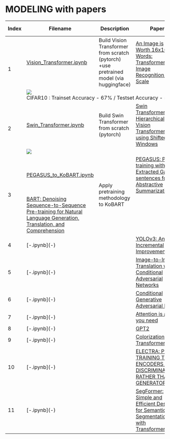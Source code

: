 # MODELING with papers

<table>
    <thead>
        <tr>
            <th>Index</th>
            <th>Filename</th>
            <th>Description</th>
            <th>Paper</th>
            <th>Related Projects</th>
        </tr>
    </thead>
    <tbody>
        <tr>
            <td rowspan=2>1</td>
            <td><a href="https://github.com/MINED30/MODELING/blob/main/Vision_Transformer.ipynb">Vision_Transformer.ipynb</a></td>
            <td>Build Vision Transformer from scratch (pytorch)<br>+use pretrained model (via huggingface)</td>
            <td><a href="https://arxiv.org/pdf/2010.11929.pdf">An Image is Worth 16x16 Words: Transformers for Image Recognition at Scale</a></td>
            <td>Denoising Images</td>
        </tr>
        <tr>
            <td colspan=4><img src="https://user-images.githubusercontent.com/73981982/139864986-e2822a5b-0a99-48bf-8d6d-3b2beee7024c.png"><br>CIFAR10 : Trainset Accuracy - 67% / Testset Accuracy - 50%</td>
        </tr>
        <tr>
            <td rowspan=2>2</td>
            <td><a href="https://github.com/MINED30/MODELING/blob/main/Swin_Transformer.ipynb">Swin_Transformer.ipynb</a></td>
            <td>Build Swin Transformer from scratch (pytorch)</td>
            <td><a href="https://arxiv.org/pdf/2103.14030.pdf">Swin Transformer: Hierarchical Vision Transformer using Shifted Windows</a></td>
            <td>AI-based X-ray security screening system</td>
        </tr>
        <tr>
            <td colspan=4><img src="https://user-images.githubusercontent.com/73981982/142154667-c91df492-422c-4d91-bb05-fcbd0280302b.png"></td>
        </tr>
        <tr>
            <td rowspan=2>3</td>
            <td><a href="https://github.com/MINED30/MODELING/blob/main/PEGASUS_to_KoBART.ipynb">PEGASUS_to_KoBART.ipynb</a></td>
            <td rowspan=2>Apply pretraining methodology to KoBART</td>
            <td><a href="https://arxiv.org/pdf/1912.08777.pdf">PEGASUS: Pre-training with Extracted Gap-sentences for Abstractive Summarization</a></td>
            <td rowspan=2>Get Wings!</td>
        </tr>
        <tr>
            <td><a href="https://arxiv.org/pdf/1910.13461.pdf">BART: Denoising Sequence-to-Sequence Pre-training for Natural Language Generation, Translation, and Comprehension</a></td>
        </tr>
        <tr>
            <td>4</td>
            <td>[-.ipynb](-)</td>
            <td> </td>
            <td><a href="https://arxiv.org/pdf/1804.02767.pdf">YOLOv3: An Incremental Improvement</a></td>
            <td><a href="https://github.com/MINED30/Face_Mask_Detection_YOLO">Face Mask Detection</a></td>
        </tr>
        <tr>
            <td>5</td>
            <td>[-.ipynb](-)</td>
            <td> </td>
            <td><a href="https://arxiv.org/pdf/1611.07004.pdf">Image-to-Image Translation with Conditional Adversarial Networks
</a></td>
            <td rowspan=2><a href="https://github.com/MINED30/HAN2HAN">Han2Han</a></td>
        </tr>
        <tr>
            <td>6</td>
            <td>[-.ipynb](-)</td>
            <td> </td>
            <td><a href="https://arxiv.org/pdf/1411.1784.pdf">Conditional Generative Adversarial Nets</a></td>
        </tr>
        <tr>
            <td>7</td>
            <td>[-.ipynb](-)</td>
            <td> </td>
            <td><a href="https://arxiv.org/pdf/1706.03762.pdf">Attention is all you need</a></td>
            <td rowspan=2>Chatbot</td>
        </tr>
        <tr>
            <td>8</td>
            <td>[-.ipynb](-)</td>
            <td> </td>
            <td><a href="https://d4mucfpksywv.cloudfront.net/better-language-models/language-models.pdf">GPT2</a></td>
        </tr>
        <tr>
            <td>9</td>
            <td>[-.ipynb](-)</td>
            <td> </td>
            <td><a href="https://arxiv.org/pdf/2102.04432.pdf">Colorization Transformer</td>
            <td>Colorization Transformer</td>
        </tr>
        <tr>
            <td>10</td>
            <td>[-.ipynb](-)</td>
            <td> </td>
            <td><a href="https://arxiv.org/pdf/2003.10555.pdf">ELECTRA: PRE-TRAINING TEXT ENCODERS AS DISCRIMINATORS RATHER THAN GENERATORS</a></td>
            <td><a href="https://github.com/MINED30/Hate_Speech_Detection">Hate Speech Detection</a></td>
        </tr>
        <tr>
            <td>11</td>
            <td>[-.ipynb](-)</td>
            <td> </td>
            <td><a href="https://arxiv.org/pdf/2105.15203.pdf">SegFormer: Simple and Efficient Design for Semantic Segmentation with Transformers</a></td>
            <td><a href="">Empirical analysis of traffic accidents based on deep learning.</a></td>
        </tr>
    </tbody>
</table>
